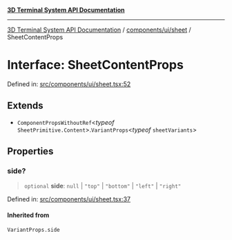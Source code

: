 [**3D Terminal System API Documentation**](../../../../README.md)

***

[3D Terminal System API Documentation](../../../../README.md) / [components/ui/sheet](../README.md) / SheetContentProps

# Interface: SheetContentProps

Defined in: [src/components/ui/sheet.tsx:52](https://github.com/Dicommunitas/ThreeJS_Terminal_3D/blob/99a29fe17cab393c4120b6b5906a4ebb1fb3c239/src/components/ui/sheet.tsx#L52)

## Extends

- `ComponentPropsWithoutRef`\<*typeof* `SheetPrimitive.Content`\>.`VariantProps`\<*typeof* `sheetVariants`\>

## Properties

### side?

> `optional` **side**: `null` \| `"top"` \| `"bottom"` \| `"left"` \| `"right"`

Defined in: [src/components/ui/sheet.tsx:37](https://github.com/Dicommunitas/ThreeJS_Terminal_3D/blob/99a29fe17cab393c4120b6b5906a4ebb1fb3c239/src/components/ui/sheet.tsx#L37)

#### Inherited from

`VariantProps.side`
